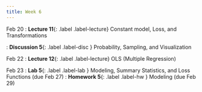 ```yaml
---
title: Week 6
---
```


Feb 20
: **Lecture 11**{: .label .label-lecture} Constant model, Loss, and Transformations

: **Discussion 5**{: .label .label-disc } Probability, Sampling, and Visualization

Feb 22
: **Lecture 12**{: .label .label-lecture} OLS (Multiple Regression)


Feb 23
: **Lab 5**{: .label .label-lab }  Modeling, Summary Statistics, and Loss Functions (due Feb 27)
: **Homework 5**{: .label .label-hw } Modeling (due Feb 29)